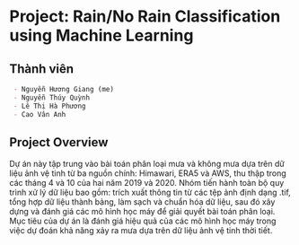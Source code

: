 # Project: Rain/No Rain Classification using Machine Learning

## Thành viên
```markdown
 - Nguyễn Hương Giang (me)
 - Nguyễn Thúy Quỳnh
 - Lê Thị Hà Phương
 - Cao Vân Anh
```
## Project Overview
Dự án này tập trung vào bài toán phân loại mưa và không mưa dựa trên dữ liệu ảnh vệ tinh từ ba nguồn chính: Himawari, ERA5 và AWS, thu thập trong các tháng 4 và 10 của hai năm 2019 và 2020.
Nhóm tiến hành toàn bộ quy trình xử lý dữ liệu bao gồm: trích xuất thông tin từ các tệp ảnh định dạng .tif, tổng hợp dữ liệu thành bảng, làm sạch và chuẩn hóa dữ liệu, sau đó xây dựng và đánh giá các mô hình học máy để giải quyết bài toán phân loại.
Mục tiêu của dự án là đánh giá hiệu quả của các mô hình học máy trong việc dự đoán khả năng xảy ra mưa dựa trên dữ liệu ảnh vệ tinh thời tiết.



